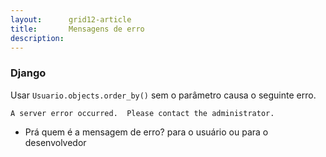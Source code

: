 ```yaml
---
layout:      grid12-article
title:       Mensagens de erro
description: 
---
```




### Django

Usar `Usuario.objects.order_by()` sem o parâmetro causa o seguinte erro.

    A server error occurred.  Please contact the administrator.

- Prá quem é a mensagem de erro? para o usuário ou para o desenvolvedor
